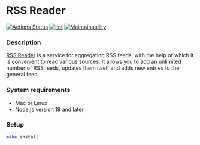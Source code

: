 # RSS Reader

[![Actions Status](https://github.com/OksanaS13/frontend-project-11/workflows/hexlet-check/badge.svg)](https://github.com/OksanaS13/frontend-project-11/actions) [![lint](https://github.com/OksanaS13/frontend-project-11/actions/workflows/lint.yml/badge.svg)](https://github.com/OksanaS13/frontend-project-11/actions/workflows/lint.yml) [![Maintainability](https://api.codeclimate.com/v1/badges/8f1b3548da2eeed7cb23/maintainability)](https://codeclimate.com/github/OksanaS13/frontend-project-11/maintainability)

### Description
[RSS Reader](https://frontend-project-11-olive.vercel.app/) is a service for aggregating RSS feeds, with the help of which it is convenient to read various sources. It allows you to add an unlimited number of RSS feeds, updates them itself and adds new entries to the general feed.

### System requirements

- Mac or Linux
- Node.js version 18 and later

### Setup

```bash
make install
```




